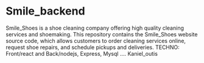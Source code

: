 # Smile_backend
Smile_Shoes is a shoe cleaning company offering high quality cleaning services and shoemaking. This repository contains the Smile_Shoes website source code, which allows customers to order cleaning services online, request shoe repairs, and schedule pickups and deliveries. TECHNO:  Front/react and Back/nodejs, Express, Mysql .... Kaniel_outis
